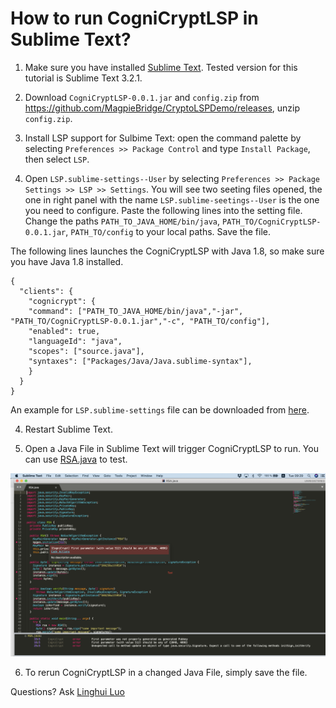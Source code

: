# How to run CogniCryptLSP in Sublime Text?
1. Make sure you have installed [Sublime Text](). Tested version for this tutorial is Sublime Text 3.2.1.

2. Download `CogniCryptLSP-0.0.1.jar` and `config.zip` from https://github.com/MagpieBridge/CryptoLSPDemo/releases, unzip `config.zip`.

3. Install LSP support for Sulbime Text: open the command palette by selecting `Preferences >> Package Control` and type `Install Package`, then select `LSP`.

4. Open `LSP.sublime-settings--User` by selecting `Preferences >> Package Settings >> LSP >> Settings`. You will see two seeting files opened, the one in right panel with the name `LSP.sublime-seetings--User` is the one you need to configure.
Paste the following lines into the setting file. Change the paths `PATH_TO_JAVA_HOME/bin/java`,  `PATH_TO/CogniCryptLSP-0.0.1.jar`, `PATH_TO/config` to your local paths. Save the file.

The following lines launches the CogniCryptLSP with Java 1.8, so make sure you have Java 1.8 installed.
```
{
  "clients": {
    "cognicrypt": {
    "command": ["PATH_TO_JAVA_HOME/bin/java","-jar", "PATH_TO/CogniCryptLSP-0.0.1.jar","-c", "PATH_TO/config"], 
    "enabled": true,
    "languageId": "java",
    "scopes": ["source.java"],
    "syntaxes": ["Packages/Java/Java.sublime-syntax"], 
    }
  }
}
```
An example for `LSP.sublime-settings` file can be downloaded from [here](https://github.com/MagpieBridge/CryptoLSPDemo/blob/master/doc/LSP.sublime-settings).

4. Restart Sublime Text.

5. Open a Java File in Sublime Text will trigger CogniCryptLSP to run. You can use [RSA.java](https://github.com/MagpieBridge/CryptoLSPDemo/blob/master/doc/RSA.java) to test.

<img src="sublimeTextDemo.png" width="800">

6. To rerun CogniCryptLSP in a changed Java File, simply save the file.

Questions? Ask [Linghui Luo](https://github.com/linghuiluo)

